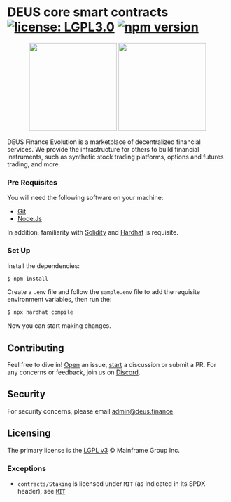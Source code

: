 # DEUS core smart contracts  [![license: LGPL3.0](https://img.shields.io/badge/license-LGPL3.0-yellow.svg)](https://opensource.org/licenses/lgpl-3.0) [![npm version](https://img.shields.io/npm/v/@uniswap/v3-core/latest.svg)](https://www.npmjs.com/package/@uniswap/v3-core/v/latest) 

<p align="center">
  <img width="200" height="200" src="https://app.deus.finance/tokens/deus.svg">
  <img width="200" height="200" src="https://app.deus.finance/tokens/dei.svg">
</p>

DEUS Finance Evolution is a marketplace of decentralized financial services. We provide the infrastructure for others to build financial instruments, such as synthetic stock trading platforms, options and futures trading, and more.

### Pre Requisites

You will need the following software on your machine:

- [Git](https://git-scm.com/downloads)
- [Node.Js](https://nodejs.org/en/download/)

In addition, familiarity with [Solidity](https://soliditylang.org/) and [Hardhat](https://hardhat.org) is requisite.

### Set Up

Install the dependencies:

```bash
$ npm install
```

Create a `.env` file and follow the `sample.env` file to add the requisite environment variables, then run the:

```bash
$ npx hardhat compile
```

Now you can start making changes.

## Contributing

Feel free to dive in! [Open](https://github.com/deusfinance/deus-core/issues/new) an issue,
[start](https://github.com/deusfinance/deus-core/discussions/new) a discussion or submit a PR. For any concerns or
feedback, join us on [Discord](https://discord.gg/NWfzTqeV).

## Security

For security concerns, please email [admin@deus.finance](mailto:admin@deus.finance).

## Licensing

The primary license is the [LGPL v3](./LICENSE.md) © Mainframe Group Inc.

### Exceptions

- `contracts/Staking` is licensed under `MIT` (as indicated in its SPDX header), see [`MIT`](./LICENSE_MIT)
